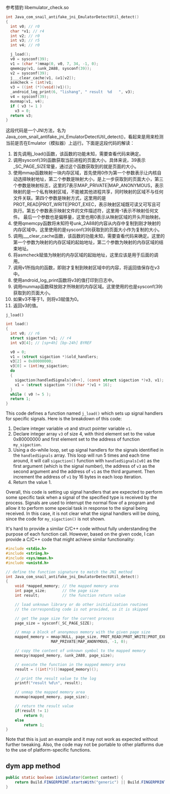 参考猎豹 libemulator_check.so

```c++
int Java_com_snail_antifake_jni_EmulatorDetectUtil_detect()
{
  int v0; // r0
  char *v1; // r4
  int v2; // r0
  int v3; // r5
  int v4; // r0

  j_load();
  v0 = sysconf(39);
  v1 = (char *)mmap(0, v0, 7, 34, -1, 0);
  qmemcpy(v1, &unk_2A88, sysconf(39));
  v2 = sysconf(39);
  j___clear_cache(v1, &v1[v2]);
  asmcheck = (int)v1;
  v3 = ((int (*)(void))v1)();
  _android_log_print(6, "lishang", " result  %d   ", v3);
  v4 = sysconf(39);
  munmap(v1, v4);
  if ( v3 != 1 )
    v3 = 0;
  return v3;
}
```



这段代码是一个JNI方法，名为Java_com_snail_antifake_jni_EmulatorDetectUtil_detect()，看起来是用来检测当前是否在Emulator（模拟器）上运行。下面是这段代码的解读：

1. 首先调用j_load()函数，该函数的功能未知，需要查看代码来确定。
2. 调用sysconf(39)函数获取当前进程的页面大小。具体来说，39表示_SC_PAGE_SIZE常量，通过这个函数获取到的就是页面的大小。
3. 使用mmap函数映射一块内存区域，首先使用0作为第一个参数表示让内核自动选择映射地址，第二个参数是映射大小，是上一步获取到的页面大小，第三个参数是映射标志，这里的7表示MAP_PRIVATE|MAP_ANONYMOUS，表示映射的是一个私有映射区域，不能被其他进程共享，同时映射的区域不与任何文件关联。第四个参数是映射方式，这里用的是PROT_READ|PROT_WRITE|PROT_EXEC，表示映射区域既可读又可写且可执行。第五个参数表示映射文件的文件描述符，这里用-1表示不映射任何文件。 最后一个参数也是偏移量，这里也用0表示从映射区域的开头开始映射。
4. 使用qmemcpy函数将未知符号unk_2A88的内容从内存中复制到刚才映射的内存区域中。这里使用的是sysconf(39)获取到的页面大小作为复制的大小。
5. 调用j___clear_cache函数，该函数的功能未知，需要查看代码来确定。这里的第一个参数为映射的内存区域的起始地址，第二个参数为映射的内存区域的结束地址。
6. 将asmcheck赋值为映射的内存区域的起始地址，这里应该是用于后面的调用。
7. 调用v1所指向的函数，即刚才复制到映射区域中的内容，将返回值保存在v3中。
8. 使用android_log_print函数将v3的值打印到日志中。
9. 调用munmap函数释放刚才所映射的内存区域。这里使用的也是sysconf(39)获取到的页面大小。
10. 如果v3不等于1，则将v3赋值为0。
11. 返回v3的值。

`j_load()`

```c
int load()
{
  int v0; // r6
  struct sigaction *v1; // r4
  int v3[4]; // [sp+4h] [bp-24h] BYREF

  v0 = 0;
  v1 = (struct sigaction *)&old_handlers;
  v3[2] = 0x80000000;
  v3[0] = (int)my_sigaction;
  do
  {
    sigaction(handledSignals[v0++], (const struct sigaction *)v3, v1);
    v1 = (struct sigaction *)((char *)v1 + 16);
  }
  while ( v0 != 5 );
  return 1;
}
```

This code defines a function named `j_load()` which sets up signal handlers for specific signals. Here is the breakdown of this code:

1. Declare integer variable `v0` and struct pointer variable `v1`.
2. Declare integer array `v3` of size 4, with third element set to the value 0x80000000 and first element set to the address of function `my_sigaction`.
3. Using a do-while loop, set up signal handlers for the signals identified in the `handledSignals` array. This loop will run 5 times and each time around, it will call `sigaction()` function with `handledSignals[v0]` as the first argument (which is the signal number), the address of `v3` as the second argument and the address of `v1` as the third argument. Then increment the address of `v1` by 16 bytes in each loop iteration.
4. Return the value 1.

Overall, this code is setting up signal handlers that are expected to perform some specific task when a signal of the specified type is received by the process. Signals are used to interrupt the normal flow of a program and allow it to perform some special task in response to the signal being received. In this case, it is not clear what the signal handlers will be doing, since the code for `my_sigaction()` is not shown.



It's hard to provide a similar C/C++ code without fully understanding the purpose of each function call. However, based on the given code, I can provide a C/C++ code that might achieve similar functionality:

```c++
#include <stdio.h>
#include <string.h>
#include <sys/mman.h>
#include <unistd.h>

// define the function signature to match the JNI method
int Java_com_snail_antifake_jni_EmulatorDetectUtil_detect()
{
    void *mapped_memory; // the mapped memory area
    int page_size;       // the page size
    int result;          // the function return value

    // load unknown library or do other initialization routines
    // the corresponding code is not provided, so it is skipped

    // get the page size for the current process
    page_size = sysconf(_SC_PAGE_SIZE);

    // mmap a block of anonymous memory with the given page size
    mapped_memory = mmap(NULL, page_size, PROT_READ|PROT_WRITE|PROT_EXEC,
                    MAP_PRIVATE|MAP_ANONYMOUS, -1, 0);

    // copy the content of unknown symbol to the mapped memory
    memcpy(mapped_memory, &unk_2A88, page_size);

    // execute the function in the mapped memory area
    result = ((int(*)())mapped_memory)();

    // print the result value to the log
    printf("result %d\n", result);

    // unmap the mapped memory area
    munmap(mapped_memory, page_size);

    // return the result value
    if(result != 1)
        return 0;
    else
        return 1;
}
```

Note that this is just an example and it may not work as expected without further tweaking. Also, the code may not be portable to other platforms due to the use of platform-specific functions.

## dym app method

```java
public static boolean isSimulator(Context context) {
    return Build.FINGERPRINT.startsWith("generic") || Build.FINGERPRINT.toLowerCase().contains("vbox") || Build.FINGERPRINT.toLowerCase().contains("test-keys") || Build.MODEL.contains("google_sdk") || Build.MODEL.contains("Emulator") || Build.MODEL.contains("MuMu") || Build.MODEL.contains("virtual") || Build.SERIAL.equalsIgnoreCase("android") || Build.MANUFACTURER.contains("Genymotion") || (Build.BRAND.startsWith("generic") && Build.DEVICE.startsWith("generic")) || "google_sdk".equals(Build.PRODUCT) || ((TelephonyManager) context.getSystemService(AliyunLogCommon.TERMINAL_TYPE)).getNetworkOperatorName().toLowerCase().equals("android");
}
```

